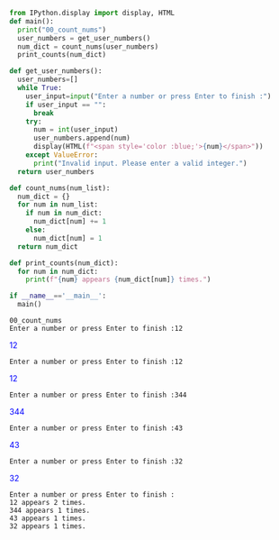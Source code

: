 ```python
from IPython.display import display, HTML
def main():
  print("00_count_nums")
  user_numbers = get_user_numbers()
  num_dict = count_nums(user_numbers)
  print_counts(num_dict)

def get_user_numbers():
  user_numbers=[]
  while True:
    user_input=input("Enter a number or press Enter to finish :")
    if user_input == "":
      break
    try:
      num = int(user_input)
      user_numbers.append(num)
      display(HTML(f"<span style='color :blue;'>{num}</span>"))
    except ValueError:
      print("Invalid input. Please enter a valid integer.")
  return user_numbers

def count_nums(num_list):
  num_dict = {}
  for num in num_list:
    if num in num_dict:
      num_dict[num] += 1
    else:
      num_dict[num] = 1
  return num_dict

def print_counts(num_dict):
  for num in num_dict:
    print(f"{num} appears {num_dict[num]} times.")

if __name__=='__main__':
  main()
```

    00_count_nums
    Enter a number or press Enter to finish :12
    


<span style='color :blue;'>12</span>


    Enter a number or press Enter to finish :12
    


<span style='color :blue;'>12</span>


    Enter a number or press Enter to finish :344
    


<span style='color :blue;'>344</span>


    Enter a number or press Enter to finish :43
    


<span style='color :blue;'>43</span>


    Enter a number or press Enter to finish :32
    


<span style='color :blue;'>32</span>


    Enter a number or press Enter to finish :
    12 appears 2 times.
    344 appears 1 times.
    43 appears 1 times.
    32 appears 1 times.
    
